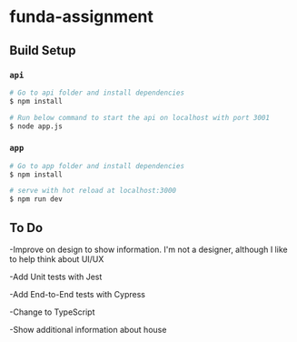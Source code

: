 # funda-assignment

## Build Setup

### `api`
```bash
# Go to api folder and install dependencies
$ npm install

# Run below command to start the api on localhost with port 3001
$ node app.js
```

### `app`
```bash
# Go to app folder and install dependencies
$ npm install

# serve with hot reload at localhost:3000
$ npm run dev
```

## To Do

-Improve on design to show information. I'm not a designer, although I like to help think about UI/UX

-Add Unit tests with Jest

-Add End-to-End tests with Cypress

-Change to TypeScript

-Show additional information about house
